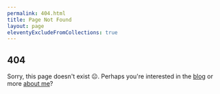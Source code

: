 ```yaml
---
permalink: 404.html
title: Page Not Found
layout: page
eleventyExcludeFromCollections: true
---
```


## 404

Sorry, this page doesn't exist ☹️. Perhaps you're interested in the [blog](/blog) or more [about me](/about)?
